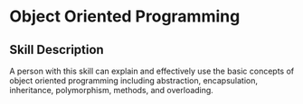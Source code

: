 # Object Oriented Programming

## Skill Description
A person with this skill can explain and effectively use the basic concepts of object oriented programming including abstraction, encapsulation, inheritance, polymorphism, methods, and overloading.
